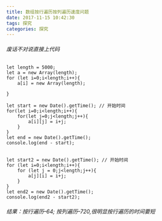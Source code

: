 ```yaml
---
title: 数组按行遍历按列遍历速度问题
date: 2017-11-15 10:42:30
tags: 探究
categories: 探究
---
```





###### 废话不对说直接上代码
	let length = 5000; 
	let a = new Array(length);
	for (let i=0;i<length;i++){
	    a[i] = new Array(length);

	}

	let start = new Date().getTime(); // 开始时间  
	for(let i=0;i<length;i++){
	    for(let j=0;j<length;j++){
	        a[i][j] = i+j;
	    }
	}
	let end = new Date().getTime(); 
	console.log(end - start);


	let start2 = new Date().getTime(); // 开始时间 
	for (let i=0;i<length;i++){
	    for (let j = 0;j<length;j++){
	        a[j][i] = i+j;  
	    }           
	}
	let end2 = new Date().getTime(); 
	console.log(end2 - start2);
###### 结果：按行遍历–64; 按列遍历–720,很明显按行遍历的时间要短